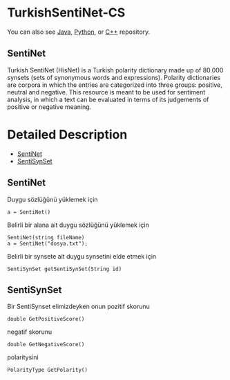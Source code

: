 # TurkishSentiNet-CS

You can also see [Java](https://github.com/starlangsoftware/TurkishSentiNet), [Python](https://github.com/starlangsoftware/TurkishSentiNet-Py), or [C++](https://github.com/starlangsoftware/TurkishSentiNet-CPP) repository.

## SentiNet

Turkish SentiNet (HisNet) is a Turkish polarity dictionary made up of 80.000 synsets (sets of synonymous words and expressions). Polarity dictionaries are corpora in which the entries are categorized into three groups: positive, neutral and negative. This resource is meant to be used for sentiment analysis, in which a text can be evaluated in terms of its judgements of positive or negative meaning. 

Detailed Description
============
+ [SentiNet](#sentinet)
+ [SentiSynSet](#sentisynset)

## SentiNet

Duygu sözlüğünü yüklemek için

	a = SentiNet()

Belirli bir alana ait duygu sözlüğünü yüklemek için

	SentiNet(string fileName)
	a = SentiNet("dosya.txt");

Belirli bir synsete ait duygu synsetini elde etmek için

	SentiSynSet getSentiSynSet(String id)

## SentiSynSet

Bir SentiSynset elimizdeyken onun pozitif skorunu

	double GetPositiveScore()

negatif skorunu

	double GetNegativeScore()

polaritysini

	PolarityType GetPolarity()
